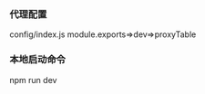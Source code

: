 <!--
 * @Author: your name
 * @Date: 2020-05-18 14:59:36
 * @LastEditTime: 2020-08-10 17:56:47
 * @LastEditors: your name
 * @Description: In User Settings Edit
 * @FilePath: \asset_management_static\README.md
-->

### 代理配置
config/index.js
module.exports=>dev=>proxyTable

### 本地启动命令
npm run dev
